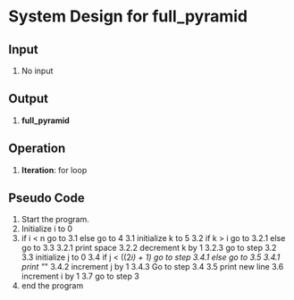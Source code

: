 # System Design for full_pyramid

## Input
1. No input

## Output
1. **full_pyramid**

## Operation
1. **Iteration**: for loop

## Pseudo Code
1. Start the program.
2. Initialize i to 0
3. if i < n go to 3.1 else go to 4
    3.1 initialize k to 5
    3.2 if k > i go to 3.2.1 else go to 3.3
        3.2.1 print space
        3.2.2 decrement k by 1
        3.2.3 go to step 3.2
    3.3 initialize j to 0
    3.4 if j < ((2*i) + 1) go to step 3.4.1 else go to 3.5
        3.4.1 print "*"
        3.4.2 increment j by 1
        3.4.3 Go to step 3.4
    3.5 print new line
    3.6 increment i by 1
    3.7 go to step 3
4. end the program
